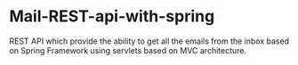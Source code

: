# Mail-REST-api-with-spring
REST API which provide the ability to get all the emails from the inbox based on Spring Framework
using servlets based on MVC architecture. 
